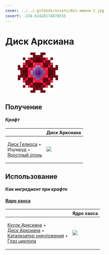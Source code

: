 ```yaml
---
cover: ../../.gitbook/assets/Без имени-2.jpg
coverY: -234.63428174878555
---
```


# Диск Арксиана

<figure><img src="../../.gitbook/assets/arksiane_disk_128.png" alt=""><figcaption></figcaption></figure>

## Получение

#### _Крафт_

|                                                                                                                | Диск Арксиана                                 |
| -------------------------------------------------------------------------------------------------------------- | --------------------------------------------- |
| <p><a href="heliosis_disk.md">Диск Гелиоса</a> +<br>Изумруд +<br><a href="fury_fire.md">Яростный огонь</a></p> | ![](../../.gitbook/assets/arksiane\_disk.png) |

## Использование

#### _Как ингредиент при крафте_

#### [Ядро хаоса](chaotic\_core.md)

|                                                                                                                                                                                                                          | Ядро хаоса                                   |
| ------------------------------------------------------------------------------------------------------------------------------------------------------------------------------------------------------------------------ | -------------------------------------------- |
| <p><a href="arksiane_lump.md">Кусок Арксиана</a> +<br><a href="arksiane_disk.md">Диск Арксиана</a> +<br><a href="destruction_catalyst.md">Катализатор уничтожения</a> +<br><a href="cyclops_eye.md">Глаз циклопа</a></p> | ![](../../.gitbook/assets/chaotic\_core.png) |
